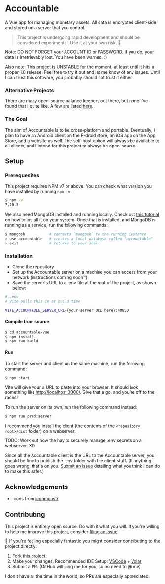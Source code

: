 # Accountable

A Vue app for managing monetary assets. All data is encrypted client-side and stored on a server that you control.

> This project is undergoing rapid development and should be considered experimental. Use it at your own risk. 🤙

Note: DO NOT FORGET your ACCOUNT ID or PASSWORD. If you do, your data is irretrievably lost. You have been warned. :)

Also note: This project is UNSTABLE for the moment, at least until it hits a proper 1.0 release. Feel free to try it out and let me know of any issues. Until I can trust this software, you probably should not trust it either.

### Alternative Projects

There are many open-source balance keepers out there, but none I've found that I quite like. A few are listed [here](https://opensource.com/life/17/10/personal-finance-tools-linux).

### The Goal

The aim of Accountable is to be cross-platform and portable. Eventually, I plan to have an Android client on the F-droid store, an iOS app on the App Store, and a website as well. The self-host option will always be available to all clients, and I intend for this project to always be open-source.

## Setup

### Prerequesites

This project requires NPM v7 or above. You can check what version you have installed by running `npm -v`:

```sh
$ npm -v
7.20.3
```

We also need MongoDB installed and running locally. Check out [this tutorial](https://rexben.medium.com/getting-started-with-mongodb-mongoose-2a6acbc34dd4) on how to install it on your system. Once that is installed, and MongoDB is running as a service, run the following commands:

```sh
$ mongosh           # connects `mongosh` to the running instance
> use accountable   # creates a local database called "accountable"
> exit              # returns to your shell
```

### Installation

- Clone the repository
- Set up the Accountable server on a machine you can access from your network (instructions coming soon™)
- Save the server's URL to a .env file at the root of the project, as shown below:

```sh
# .env
# Vite pulls this in at build time

VITE_ACCOUNTABLE_SERVER_URL={your server URL here}:40850
```

#### Compile from source

```sh
$ cd accountable-vue
$ npm install
$ npm run build
```

#### Run

To start the server and client on the same machine, run the following command:

```sh
$ npm start
```

Vite will give your a URL to paste into your browser. It should look something like [http://localhost:3000/](http://localhost:3000/). Give that a go, and you're off to the races!

To run the server on its own, run the following command instead:

```sh
$ npm run prod:server
```

I recommend you install the client (the contents of the `<repository root>/dist` folder) on a webserver.

TODO: Work out how the hay to securely manage .env secrets on a webserver. XD

Since all the Accountable client is the URL to the Accountable server, you should be fine to publish the .env folder with the client stuff. (If anything goes wrong, that's on you. [Submit an issue](https://github.com/AverageHelper/accountable-vue/issues/new/choose) detailing what you think I can do to make this safer.)

## Acknowledgements

- Icons from [iconmonstr](https://iconmonstr.com/)

## Contributing

This project is entirely open source. Do with it what you will. If you're willing to help me improve this project, consider [filing an issue](https://github.com/AverageHelper/accountable-vue/issues/new/choose).

🧐 If you're feeling especially fantastic you might consider contributing to the project directly:

1. Fork this project.
2. Make your changes. Recommended IDE Setup: [VSCode](https://code.visualstudio.com/) + [Volar](https://marketplace.visualstudio.com/items?itemName=johnsoncodehk.volar)
3. Submit a PR. (GitHub will ping me for you, so no need to @ me)

I don't have all the time in the world, so PRs are especially appreciated.
